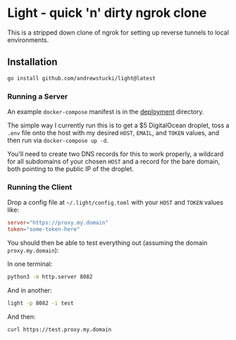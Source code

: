 # Light - quick 'n' dirty ngrok clone

This is a stripped down clone of ngrok for setting 
up reverse tunnels to local environments.

## Installation

```bash
go install github.com/andrewstucki/light@latest
```

### Running a Server

An example `docker-compose` manifest is in the [deployment](./deployment) directory.

The simple way I currently run this is to get a $5 DigitalOcean droplet, toss a `.env` file onto the host with my desired `HOST`, `EMAIL`, and `TOKEN` values, and then run via `docker-compose up -d`.

You'll need to create two DNS records for this to work properly, a wildcard for all subdomains of your chosen `HOST` and a record for the bare domain, both pointing to the public IP of the droplet.

### Running the Client

Drop a config file at `~/.light/config.toml` with your `HOST` and `TOKEN` values like:

```toml
server="https://proxy.my.domain"
token="some-token-here"
```

You should then be able to test everything out (assuming the domain `proxy.my.domain`):

In one terminal:

```bash
python3 -m http.server 8082
```

And in another:

```bash
light -p 8082 -i test
```

And then:

```bash
curl https://test.proxy.my.domain
```